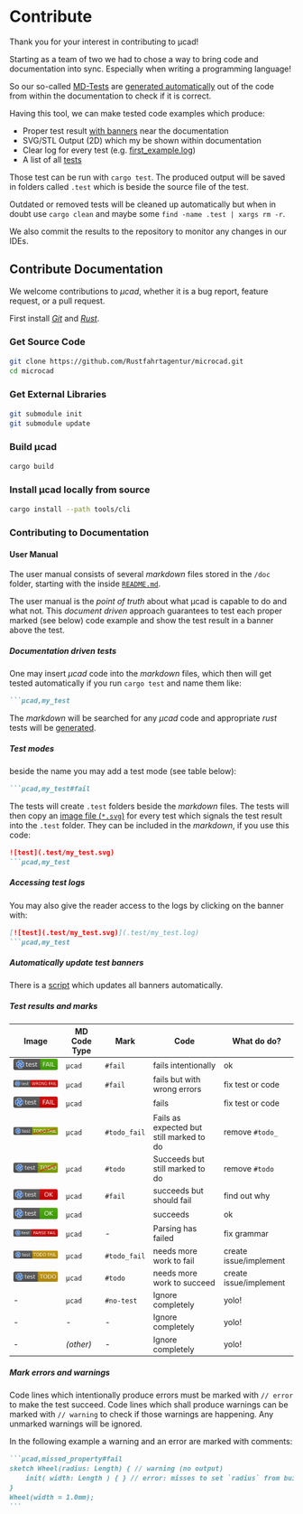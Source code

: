 # Contribute

Thank you for your interest in contributing to µcad!

Starting as a team of two we had to chose a way to bring code and documentation into sync.
Especially when writing a programming language!

So our so-called [MD-Tests](tests/markdown_test.rs) are [generated automatically](tests/microcad_markdown_test/lib.rs) out of the code from
within the documentation to check if it is correct.

Having this tool, we can make tested code examples which produce:

- Proper test result [with banners](#test-results-and-marks) near the documentation
- SVG/STL Output (2D) which my be shown within documentation
- Clear log for every test (e.g. [first_example.log](.test/first_example.log))
- A list of all [tests](doc/test_list.md)

Those test can be run with `cargo test`.
The produced output will be saved in folders called `.test` which is beside the source file of the test.

Outdated or removed tests will be cleaned up automatically but when in doubt use `cargo clean` and maybe some `find -name .test | xargs rm -r`.

We also commit the results to the repository to monitor any changes in our IDEs.

## Contribute Documentation

We welcome contributions to *µcad*, whether it is a bug report, feature request, or a pull request.

First install [*Git*](https://git-scm.com/book/en/v2/Getting-Started-Installing-Git)
and [*Rust*](https://www.rust-lang.org/tools/install).

### Get Source Code

```sh
git clone https://github.com/Rustfahrtagentur/microcad.git
cd microcad
```

### Get External Libraries

```sh
git submodule init
git submodule update
```

### Build µcad

```sh
cargo build
```

### Install µcad locally from source

```sh
cargo install --path tools/cli
```

### Contributing to Documentation

#### User Manual

The user manual consists of several *markdown* files stored in the `/doc` folder, starting with the inside [`README.md`](doc/README.md).

The user manual is the *point of truth* about what µcad is capable to do and what not.
This *document driven* approach guarantees to test each proper marked (see below) code example and show the test result in a banner above the test.

##### Documentation driven tests

One may insert *µcad* code into the *markdown* files, which then will get tested automatically if you run `cargo test` and name them like:

````md
```µcad,my_test
````

The *markdown* will be searched for any *µcad* code and appropriate *rust* tests will be  [generated](https://github.com/Rustfahrtagentur/microcad/tree/master/tests/microcad_markdown_test).

##### Test modes

beside the name you may add a test mode (see table below):

````md
```µcad,my_test#fail
````

The tests will create `.test` folders beside the *markdown* files.
The tests will then copy an [image file (`*.svg`)](https://github.com/Rustfahrtagentur/microcad/tree/master/tests/images) for every test which signals the test result into the `.test` folder.
They can be included in the *markdown*, if you use this code:

````md
![test](.test/my_test.svg)
```µcad,my_test
````

##### Accessing test logs

You may also give the reader access to the logs by clicking on the banner with:

````md
[![test](.test/my_test.svg)](.test/my_test.log)
```µcad,my_test
````

##### Automatically update test banners

There is a [script](https://github.com/Rustfahrtagentur/microcad/tree/master/update_md_banner.sh) which updates all banners automatically.

##### Test results and marks

| Image                                            | MD Code Type | Mark         | Code                                     | What do do?            |
| ------------------------------------------------ | ------------ | ------------ | ---------------------------------------- | ---------------------- |
| ![fail_ok](tests/images/fail_ok.svg)             | `µcad`       | `#fail`      | fails intentionally                      | ok                     |
| ![fail_wrong](tests/images/fail_wrong.svg)       | `µcad`       | `#fail`      | fails but with wrong errors              | fix test or code       |
| ![fail](tests/images/fail.svg)                   | `µcad`       |              | fails                                    | fix test or code       |
| ![not_todo_fail](tests/images/not_todo_fail.svg) | `µcad`       | `#todo_fail` | Fails as expected but still marked to do | remove `#todo_`        |
| ![not_todo](tests/images/not_todo.svg)           | `µcad`       | `#todo`      | Succeeds but still marked to do          | remove `#todo`         |
| ![ok_fail](tests/images/ok_fail.svg)             | `µcad`       | `#fail`      | succeeds but should fail                 | find out why           |
| ![ok](tests/images/ok.svg)                       | `µcad`       |              | succeeds                                 | ok                     |
| ![parse_fail](tests/images/parse_fail.svg)       | `µcad`       | -            | Parsing has failed                       | fix grammar            |
| ![todo_fail](tests/images/todo_fail.svg)         | `µcad`       | `#todo_fail` | needs more work to fail                  | create issue/implement |
| ![todo](tests/images/todo.svg)                   | `µcad`       | `#todo`      | needs more work to succeed               | create issue/implement |
| -                                                | `µcad`       | `#no-test`   | Ignore completely                        | yolo!                  |
| -                                                | -            | -            | Ignore completely                        | yolo!                  |
| -                                                | *(other)*    | -            | Ignore completely                        | yolo!                  |

##### Mark errors and warnings

Code lines which intentionally produce errors must be marked with `// error` to make the test succeed.
Code lines which shall produce warnings can be marked with `// warning` to check if those warnings are happening.
Any unmarked warnings will be ignored.

In the following example a warning and an error are marked with comments:

````md
```µcad,missed_property#fail
sketch Wheel(radius: Length) { // warning (no output)
    init( width: Length ) { } // error: misses to set `radius` from building plan
}
Wheel(width = 1.0mm);
```
````
